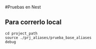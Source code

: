 #Pruebas en Nest


## Para correrlo local
```
cd project_path
source ./prj_aliases/prueba_base_aliases
debug

```

